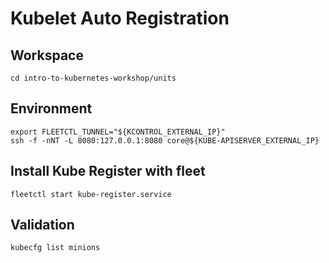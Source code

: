 # Kubelet Auto Registration

## Workspace

```
cd intro-to-kubernetes-workshop/units
```

## Environment

```
export FLEETCTL_TUNNEL="${KCONTROL_EXTERNAL_IP}"
ssh -f -nNT -L 8080:127.0.0.1:8080 core@${KUBE-APISERVER_EXTERNAL_IP}
```

## Install Kube Register with fleet

```
fleetctl start kube-register.service
```

## Validation

```
kubecfg list minions
```
